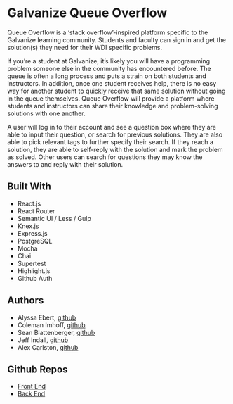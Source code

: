# Galvanize Queue Overflow

Queue Overflow is a ‘stack overflow’-inspired platform specific to the Galvanize learning community. Students and faculty can sign in and get the solution(s) they need for their WDI specific problems.

If you’re a student at Galvanize, it’s likely you will have a programming problem someone else in the community has encountered before. The queue is often a long process and puts a strain on both students and instructors. In addition, once one student receives help, there is no easy way for another student to quickly receive that same solution without going in the queue themselves. Queue Overflow will provide a platform where students and instructors can share their knowledge and problem-solving solutions with one another.

A user will log in to their account and see a question box where they are able to input their question, or search for previous solutions. They are also able to pick relevant tags to further specify their search. If they reach a solution, they are able to self-reply with the solution and mark the problem as solved. Other users can search for questions they may know the answers to and reply with their solution.

## Built With

- React.js
- React Router
- Semantic UI / Less / Gulp
- Knex.js
- Express.js
- PostgreSQL
- Mocha
- Chai
- Supertest
- Highlight.js
- Github Auth

## Authors

- Alyssa Ebert, [github](https:www.github.com/ebectar)
- Coleman Imhoff, [github](https:www.github.com/colemanimhoff)
- Sean Blattenberger, [github](https:www.github.com/sean-blattenberger)
- Jeff Indall, [github](https:www.github.com/Santa505)
- Alex Carlston, [github](https:www.github.com/alexandercarlston)

## Github Repos

- [Front End](https://github.com/g-overflow/gflow-frontend)
- [Back End](https://github.com/g-overflow/gflow-backend)
